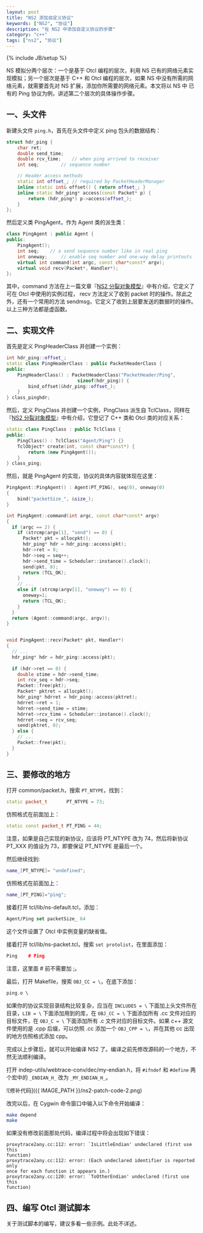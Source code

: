 ```yaml
---
layout: post
title: "NS2 添加自定义协议"
keywords: ["NS2", "协议"]
description: "在 NS2 中添加自定义协议的步骤"
category: "c++"
tags: ["ns2", "协议"]
---
```

{% include JB/setup %}

NS 模拟分两个层次：一个是基于 Otcl 编程的层次，利用 NS 已有的网络元素实现模拟；另一个层次是基于 C++ 和 Otcl 编程的层次，如果 NS 中没有所需的网络元素，就需要首先对 NS 扩展，添加你所需要的网络元素。本文将以 NS 中 已有的 Ping 协议为例，讲述第二个层次的具体操作步骤。

## 一、头文件

新建头文件 `ping.h`，首先在头文件中定义 ping 包头的数据结构：

```c++
struct hdr_ping {
	char ret;
	double send_time;
	double rcv_time;	// when ping arrived to receiver
	int seq;		// sequence number

	// Header access methods
	static int offset_; // required by PacketHeaderManager
	inline static int& offset() { return offset_; }
	inline static hdr_ping* access(const Packet* p) {
		return (hdr_ping*) p->access(offset_);
	}
};
```

然后定义类 PingAgent，作为 Agent 类的派生类：

```c++
class PingAgent : public Agent {
public:
	PingAgent();
 	int seq;	// a send sequence number like in real ping
	int oneway; 	// enable seq number and one-way delay printouts
	virtual int command(int argc, const char*const* argv);
	virtual void recv(Packet*, Handler*);
};
```

其中，command 方法在上一篇文章『[NS2 分裂对象模型](/post/ns2-split-object-model.html)』中有介绍，它定义了可在 Otcl 中使用的实例过程，
recv 方法定义了收到 packet 时的操作。除此之外，还有一个常用的方法 sendmsg，它定义了收到上层要发送的数据时的操作。以上三种方法都是虚函数。

## 二、实现文件

首先是定义 PingHeaderClass 并创建一个实例：

```c++
int hdr_ping::offset_;
static class PingHeaderClass : public PacketHeaderClass {
public:
	PingHeaderClass() : PacketHeaderClass("PacketHeader/Ping", 
					      sizeof(hdr_ping)) {
		bind_offset(&hdr_ping::offset_);
	}
} class_pinghdr;
```

然后，定义 PingClass 并创建一个实例，PingClass 派生自 TclClass，同样在『[NS2 分裂对象模型](/post/ns2-split-object-model.html)』中有介绍，它登记了 C++ 类和 Otcl 类的对应关系：

```c++
static class PingClass : public TclClass {
public:
	PingClass() : TclClass("Agent/Ping") {}
	TclObject* create(int, const char*const*) {
		return (new PingAgent());
	}
} class_ping;
```

然后，就是 PingAgent 的实现，协议的具体内容就体现在这里：

```c++
PingAgent::PingAgent() : Agent(PT_PING), seq(0), oneway(0)
{
	bind("packetSize_", &size_);
}

int PingAgent::command(int argc, const char*const* argv)
{
  if (argc == 2) {
    if (strcmp(argv[1], "send") == 0) {
      Packet* pkt = allocpkt();
      hdr_ping* hdr = hdr_ping::access(pkt);
      hdr->ret = 0;
      hdr->seq = seq++;
      hdr->send_time = Scheduler::instance().clock();
      send(pkt, 0);
      return (TCL_OK);
    }
    // ...
    else if (strcmp(argv[1], "oneway") == 0) {
      oneway=1;
      return (TCL_OK);
    }
  }
  return (Agent::command(argc, argv));
}


void PingAgent::recv(Packet* pkt, Handler*)
{
  // ...
  hdr_ping* hdr = hdr_ping::access(pkt);
  
  if (hdr->ret == 0) {
    double stime = hdr->send_time;
    int rcv_seq = hdr->seq;
    Packet::free(pkt);
    Packet* pktret = allocpkt();
    hdr_ping* hdrret = hdr_ping::access(pktret);
    hdrret->ret = 1;
    hdrret->send_time = stime;
    hdrret->rcv_time = Scheduler::instance().clock();
    hdrret->seq = rcv_seq;
    send(pktret, 0);
  } else {
    // ...
    Packet::free(pkt);
  }
}
```

## 三、要修改的地方

打开 common/packet.h，搜索 `PT_NTYPE`，找到：

```c++
static packet_t       PT_NTYPE = 73;
```

仿照格式在前面加上：

```c++
static const packet_t PT_PING = 44;
```

注意，如果是自己实现的新协议，应该将 PT_NTYPE 改为 74，然后将新协议 PT_XXX 的值设为 73，即要保证 PT_NTYPE 是最后一个。

然后继续找到:

```c++
name_[PT_NTYPE]= "undefined";
```
仿照格式在前面加上：

```c++
name_[PT_PING]="ping";
```

接着打开 tcl/lib/ns-default.tcl，添加：

```tcl
Agent/Ping set packetSize_ 64
```

这个文件设置了 Otcl 中实例变量的缺省值。

接着打开 tcl/lib/ns-packet.tcl，搜索 `set protolist`，在里面添加：

```c++
Ping 	# Ping
```

注意，这里面 # 前不需要加 ;。

最后，打开 Makefile，搜索 `OBJ_CC = \`，在底下添加：

```c++
ping.o \
```

如果你的协议实现目录结构比较复杂，应当在 `INCLUDES = \` 下面加上头文件所在目录，`LIB = \` 下面添加用到的库，在 `OBJ_CC = \` 下面添加所有 .cc 文件对应的目标文件，在 `OBJ_C = \` 下面添加所有 .c 文件对应的目标文件。如果 c++ 源文件使用的是 .cpp 后缀，可以仿照 .cc 添加一个 `OBJ_CPP = \`，并在其他 cc 出现的地方仿照格式添加 cpp。

完成以上步骤后，就可以开始编译 NS2 了。编译之前先修改源码的一个地方，不然无法顺利编译。

打开 indep-utils/webtrace-conv/dec/my-endian.h，将 `#ifndef` 和 `#define` 两个宏中的 `_ENDIAN_H_` 改为  `_MY_ENDIAN_H_`。

![修补代码]({{ IMAGE_PATH }}/ns2-patch-code-2.png)

改完以后，在 Cygwin 命令窗口中输入以下命令开始编译：

```bash
make depend
make
```

如果没有修改前面那处代码，编译过程中将会出现如下错误：

```
proxytrace2any.cc:112: error: `IsLittleEndian' undeclared (first use this
function)
proxytrace2any.cc:112: error: (Each undeclared identifier is reported only
once for each function it appears in.)
proxytrace2any.cc:120: error: `ToOtherEndian' undeclared (first use this
function)
```

## 四、编写 Otcl 测试脚本

关于测试脚本的编写，建议多看一些示例。此处不详述。
